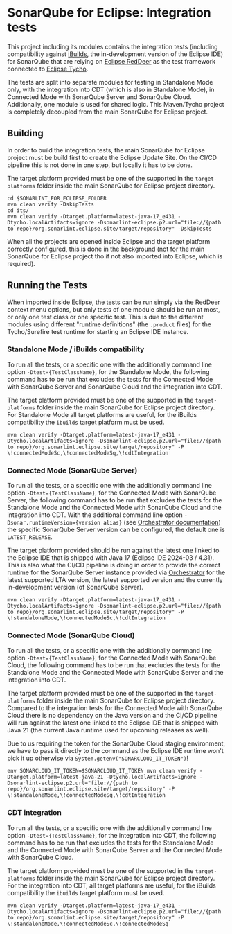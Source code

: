 # SonarQube for Eclipse: Integration tests

This project including its modules contains the integration tests (including compatibility against
[iBuilds](https://download.eclipse.org/eclipse/downloads/), the in-development version of the Eclipse IDE) for
SonarQube that are relying on [Eclipse RedDeer](https://github.com/eclipse/reddeer) as the test framework connected
to [Eclipse Tycho](https://github.com/eclipse-tycho/tycho).

The tests are split into separate modules for testing in Standalone Mode only, with the integration into CDT (which is
also in Standalone Mode), in Connected Mode with SonarQube Server and SonarQube Cloud. Additionally, one module is used
for shared logic. This Maven/Tycho project is completely decoupled from the main SonarQube for Eclipse project.

## Building

In order to build the integration tests, the main SonarQube for Eclipse project must be build first to create the
Eclipse Update Site. On the CI/CD pipeline this is not done in one step, but locally it has to be done.

The target platform provided must be one of the supported in the `target-platforms` folder inside the main SonarQube
for Eclipse project directory.

```
cd $SONARLINT_FOR_ECLIPSE_FOLDER
mvn clean verify -DskipTests
cd its/
mvn clean verify -Dtarget.platform=latest-java-17_e431 -Dtycho.localArtifacts=ignore -Dsonarlint-eclipse.p2.url="file://{path to repo}/org.sonarlint.eclipse.site/target/repository" -DskipTests
```

When all the projects are opened inside Eclipse and the target platform correctly configured, this is done in the
background (not for the main SonarQube for Eclipse project tho if not also imported into Eclipse, which is required).

## Running the Tests

When imported inside Eclipse, the tests can be run simply via the RedDeer context menu options, but only tests of one
module should be run at most, or only one test class or one specific test. This is due to the different modules using
different "runtime definitions" (the `.product` files) for the Tycho/Surefire test runtime for starting an Eclipse IDE
instance.

### Standalone Mode / iBuilds compatibility

To run all the tests, or a specific one with the additionally command line option `-Dtest={TestClassName}`, for the
Standalone Mode, the following command has to be run that excludes the tests for the Connected Mode with SonarQube
Server and SonarQube Cloud and the integration into CDT.

The target platform provided must be one of the supported in the `target-platforms` folder inside the main SonarQube
for Eclipse project directory. For Standalone Mode all target platforms are useful, for the iBuilds compatibility the
`ibuilds` target platform must be used.

```
mvn clean verify -Dtarget.platform=latest-java-17_e431 -Dtycho.localArtifacts=ignore -Dsonarlint-eclipse.p2.url="file://{path to repo}/org.sonarlint.eclipse.site/target/repository" -P \!connectedModeSc,\!connectedModeSq,\!cdtIntegration
```

### Connected Mode (SonarQube Server)

To run all the tests, or a specific one with the additionally command line option `-Dtest={TestClassName}`, for the
Connected Mode with SonarQube Server, the following command has to be run that excludes the tests for the Standalone
Mode and the Connected Mode with SonarQube Cloud and the integration into CDT. With the additional command line option
`-Dsonar.runtimeVersion={version alias}` (see
[Orchestrator documentation](https://github.com/SonarSource/orchestrator?tab=readme-ov-file#version-aliases)) the
specific SonarQube Server version can be configured, the default one is `LATEST_RELEASE`.

The target platform provided should be run against the latest one linked to the Eclipse IDE that is shipped with Java
17 (Eclipse IDE 2024-03 / 4.31). This is also what the CI/CD pipeline is doing in order to provide the correct runtime
for the SonarQube Server instance provided via [Orchestrator](https://github.com/SonarSource/orchestrator) for the
latest supported LTA version, the latest supported version and the currently in-development version (of SonarQube
Server).

```
mvn clean verify -Dtarget.platform=latest-java-17_e431 -Dtycho.localArtifacts=ignore -Dsonarlint-eclipse.p2.url="file://{path to repo}/org.sonarlint.eclipse.site/target/repository" -P \!standaloneMode,\!connectedModeSc,\!cdtIntegration
```

### Connected Mode (SonarQube Cloud)

To run all the tests, or a specific one with the additionally command line option `-Dtest={TestClassName}`, for the
Connected Mode with SonarQube Cloud, the following command has to be run that excludes the tests for the Standalone
Mode and the Connected Mode with SonarQube Server and the integration into CDT.

The target platform provided must be one of the supported in the `target-platforms` folder inside the main SonarQube
for Eclipse project directory. Compared to the integration tests for the Connected Mode with SonarQube Cloud there is
no dependency on the Java version and the CI/CD pipeline will run against the latest one linked to the Eclipse IDE that
is shipped with Java 21 (the current Java runtime used for upcoming releases as well).

Due to us requiring the token for the SonarQube Cloud staging environment, we have to pass it directly to the command
as the Eclipse IDE runtime won't pick it up otherwise via `System.getenv("SONARCLOUD_IT_TOKEN")`!

```
env SONARCLOUD_IT_TOKEN=$SONARCLOUD_IT_TOKEN mvn clean verify -Dtarget.platform=latest-java-21 -Dtycho.localArtifacts=ignore -Dsonarlint-eclipse.p2.url="file://{path to repo}/org.sonarlint.eclipse.site/target/repository" -P \!standaloneMode,\!connectedModeSq,\!cdtIntegration
```

### CDT integration

To run all the tests, or a specific one with the additionally command line option `-Dtest={TestClassName}`, for the
integration into CDT, the following command has to be run that excludes the tests for the Standalone
Mode and the Connected Mode with SonarQube Server and the Connected Mode with SonarQube Cloud.

The target platform provided must be one of the supported in the `target-platforms` folder inside the main SonarQube
for Eclipse project directory. For the integration into CDT, all target platforms are useful, for the iBuilds
compatibility the `ibuilds` target platform must be used.

```
mvn clean verify -Dtarget.platform=latest-java-17_e431 -Dtycho.localArtifacts=ignore -Dsonarlint-eclipse.p2.url="file://{path to repo}/org.sonarlint.eclipse.site/target/repository" -P \!standaloneMode,\!connectedModeSc,\!connectedModeSq
```
